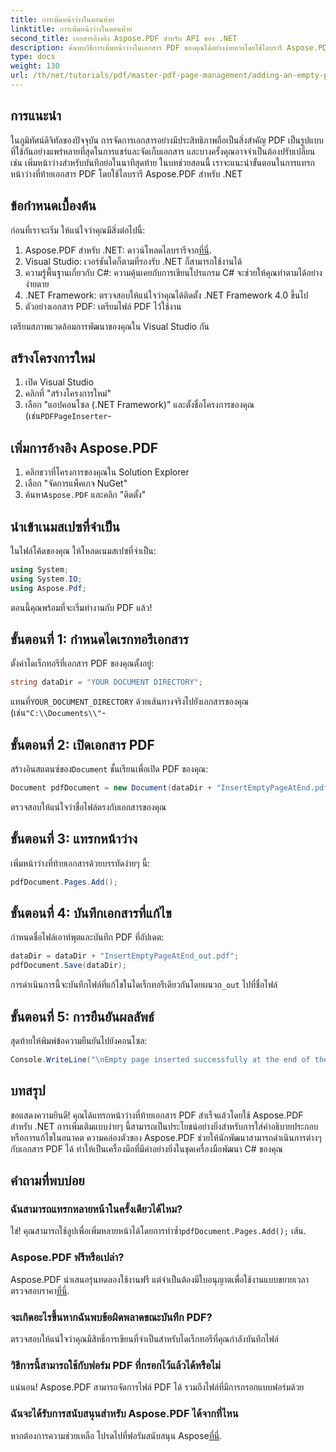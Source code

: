 ```yaml
---
title: การเพิ่มหน้าว่างในตอนท้าย
linktitle: การเพิ่มหน้าว่างในตอนท้าย
second_title: เอกสารอ้างอิง Aspose.PDF สำหรับ API ของ .NET
description: ค้นพบวิธีการเพิ่มหน้าว่างในเอกสาร PDF ของคุณได้อย่างง่ายดายโดยใช้ไลบรารี Aspose.PDF สำหรับ .NET บทช่วยสอนแบบทีละขั้นตอนนี้จะแนะนำคุณตลอดกระบวนการตั้งแต่การตั้งค่าสภาพแวดล้อมการพัฒนาไปจนถึงการปรับเปลี่ยนโค้ดที่จำเป็น
type: docs
weight: 130
url: /th/net/tutorials/pdf/master-pdf-page-management/adding-an-empty-page-at-end/
---
```

## การแนะนำ

ในภูมิทัศน์ดิจิทัลของปัจจุบัน การจัดการเอกสารอย่างมีประสิทธิภาพถือเป็นสิ่งสำคัญ PDF เป็นรูปแบบที่ใช้กันอย่างแพร่หลายที่สุดในการแชร์และจัดเก็บเอกสาร และบางครั้งคุณอาจจำเป็นต้องปรับเปลี่ยน เช่น เพิ่มหน้าว่างสำหรับบันทึกย่อในนาทีสุดท้าย ในบทช่วยสอนนี้ เราจะแนะนำขั้นตอนในการแทรกหน้าว่างที่ท้ายเอกสาร PDF โดยใช้ไลบรารี Aspose.PDF สำหรับ .NET

## ข้อกำหนดเบื้องต้น

ก่อนที่เราจะเริ่ม ให้แน่ใจว่าคุณมีสิ่งต่อไปนี้:

1.  Aspose.PDF สำหรับ .NET: ดาวน์โหลดไลบรารีจาก[ที่นี่](https://releases.aspose.com/pdf/net/).
2. Visual Studio: เวอร์ชันใดก็ตามที่รองรับ .NET ก็สามารถใช้งานได้
3. ความรู้พื้นฐานเกี่ยวกับ C#: ความคุ้นเคยกับการเขียนโปรแกรม C# จะช่วยให้คุณทำตามได้อย่างง่ายดาย
4. .NET Framework: ตรวจสอบให้แน่ใจว่าคุณได้ติดตั้ง .NET Framework 4.0 ขึ้นไป
5. ตัวอย่างเอกสาร PDF: เตรียมไฟล์ PDF ไว้ใช้งาน

เตรียมสภาพแวดล้อมการพัฒนาของคุณใน Visual Studio กัน

## สร้างโครงการใหม่

1. เปิด Visual Studio
2. คลิกที่ "สร้างโครงการใหม่"
3.  เลือก "แอปคอนโซล (.NET Framework)" และตั้งชื่อโครงการของคุณ (เช่น`PDFPageInserter`-

## เพิ่มการอ้างอิง Aspose.PDF

1. คลิกขวาที่โครงการของคุณใน Solution Explorer
2. เลือก "จัดการแพ็คเกจ NuGet"
3.  ค้นหา`Aspose.PDF` และคลิก "ติดตั้ง"

## นำเข้าเนมสเปซที่จำเป็น

ในไฟล์โค้ดของคุณ ให้โหลดเนมสเปซที่จำเป็น:

```csharp
using System;
using System.IO;
using Aspose.Pdf;
```

ตอนนี้คุณพร้อมที่จะเริ่มทำงานกับ PDF แล้ว!

## ขั้นตอนที่ 1: กำหนดไดเรกทอรีเอกสาร

ตั้งค่าไดเร็กทอรีที่เอกสาร PDF ของคุณตั้งอยู่:

```csharp
string dataDir = "YOUR DOCUMENT DIRECTORY";
```

 แทนที่`YOUR_DOCUMENT_DIRECTORY` ด้วยเส้นทางจริงไปยังเอกสารของคุณ (เช่น`"C:\\Documents\\"`-

## ขั้นตอนที่ 2: เปิดเอกสาร PDF

 สร้างอินสแตนซ์ของ`Document` ชั้นเรียนเพื่อเปิด PDF ของคุณ:

```csharp
Document pdfDocument = new Document(dataDir + "InsertEmptyPageAtEnd.pdf");
```

ตรวจสอบให้แน่ใจว่าชื่อไฟล์ตรงกับเอกสารของคุณ

## ขั้นตอนที่ 3: แทรกหน้าว่าง

เพิ่มหน้าว่างที่ท้ายเอกสารด้วยบรรทัดง่ายๆ นี้:

```csharp
pdfDocument.Pages.Add();
```

## ขั้นตอนที่ 4: บันทึกเอกสารที่แก้ไข

กำหนดชื่อไฟล์เอาท์พุตและบันทึก PDF ที่อัปเดต:

```csharp
dataDir = dataDir + "InsertEmptyPageAtEnd_out.pdf";
pdfDocument.Save(dataDir);
```

 การดำเนินการนี้จะบันทึกไฟล์ที่แก้ไขในไดเร็กทอรีเดียวกันโดยผนวก`_out` ไปที่ชื่อไฟล์

## ขั้นตอนที่ 5: การยืนยันผลลัพธ์

สุดท้ายให้พิมพ์ข้อความยืนยันไปยังคอนโซล:

```csharp
Console.WriteLine("\nEmpty page inserted successfully at the end of the document.\nFile saved at " + dataDir);
```

## บทสรุป

ขอแสดงความยินดี! คุณได้แทรกหน้าว่างที่ท้ายเอกสาร PDF สำเร็จแล้วโดยใช้ Aspose.PDF สำหรับ .NET การเพิ่มเติมแบบง่ายๆ นี้สามารถเป็นประโยชน์อย่างยิ่งสำหรับการใส่คำอธิบายประกอบหรือการแก้ไขในอนาคต ความคล่องตัวของ Aspose.PDF ช่วยให้นักพัฒนาสามารถดำเนินการต่างๆ กับเอกสาร PDF ได้ ทำให้เป็นเครื่องมือที่มีค่าอย่างยิ่งในชุดเครื่องมือพัฒนา C# ของคุณ

## คำถามที่พบบ่อย

### ฉันสามารถแทรกหลายหน้าในครั้งเดียวได้ไหม?
 ใช่! คุณสามารถใช้ลูปเพื่อเพิ่มหลายหน้าได้โดยการทำซ้ำ`pdfDocument.Pages.Add();` เส้น.

### Aspose.PDF ฟรีหรือเปล่า?
 Aspose.PDF นำเสนอรุ่นทดลองใช้งานฟรี แต่จำเป็นต้องมีใบอนุญาตเพื่อใช้งานแบบขยายเวลา ตรวจสอบราคา[ที่นี่](https://purchase.aspose.com/buy).

### จะเกิดอะไรขึ้นหากฉันพบข้อผิดพลาดขณะบันทึก PDF?
ตรวจสอบให้แน่ใจว่าคุณมีสิทธิ์การเขียนที่จำเป็นสำหรับไดเร็กทอรีที่คุณกำลังบันทึกไฟล์

### วิธีการนี้สามารถใช้กับฟอร์ม PDF ที่กรอกไว้แล้วได้หรือไม่
แน่นอน! Aspose.PDF สามารถจัดการไฟล์ PDF ได้ รวมถึงไฟล์ที่มีการกรอกแบบฟอร์มด้วย

### ฉันจะได้รับการสนับสนุนสำหรับ Aspose.PDF ได้จากที่ไหน
 หากต้องการความช่วยเหลือ โปรดไปที่ฟอรัมสนับสนุน Aspose[ที่นี่](https://forum.aspose.com/c/pdf/10).